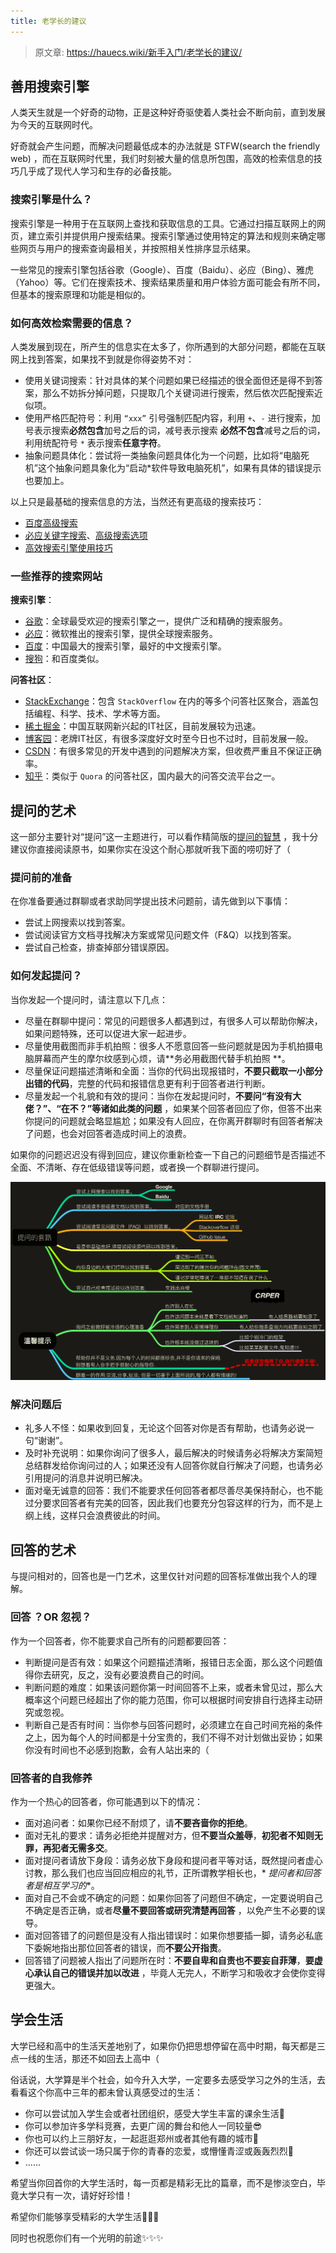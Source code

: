 ```yaml
---
title: 老学长的建议
---
```


> 原文章: <https://hauecs.wiki/新手入门/老学长的建议/>

## 善用搜索引擎

人类天生就是一个好奇的动物，正是这种好奇驱使着人类社会不断向前，直到发展为今天的互联网时代。

好奇就会产生问题，而解决问题最低成本的办法就是 STFW(search the friendly web)
，而在互联网时代里，我们时刻被大量的信息所包围，高效的检索信息的技巧几乎成了现代人学习和生存的必备技能。

### 搜索引擎是什么？

搜索引擎是一种用于在互联网上查找和获取信息的工具。它通过扫描互联网上的网页，建立索引并提供用户搜索结果。搜索引擎通过使用特定的算法和规则来确定哪些网页与用户的搜索查询最相关，并按照相关性排序显示结果。

一些常见的搜索引擎包括谷歌（Google）、百度（Baidu）、必应（Bing）、雅虎（Yahoo）等。它们在搜索技术、搜索结果质量和用户体验方面可能会有所不同，但基本的搜索原理和功能是相似的。

### 如何高效检索需要的信息？

人类发展到现在，所产生的信息实在太多了，你所遇到的大部分问题，都能在互联网上找到答案，如果找不到就是你得姿势不对：

* 使用关键词搜索：针对具体的某个问题如果已经描述的很全面但还是得不到答案，那么不妨拆分掉问题，只提取几个关键词进行搜索，然后依次匹配搜索近似项。
* 使用严格匹配符号：利用 `“xxx”` 引号强制匹配内容，利用 `+`、`-` 进行搜索，加号表示搜索**必然包含**加号之后的词，减号表示搜索
  **必然不包含**减号之后的词，利用统配符号 `*` 表示搜索**任意字符**。
* 抽象问题具体化：尝试将一类抽象问题具体化为一个问题，比如将“电脑死机”这个抽象问题具象化为“启动*软件导致电脑死机”，如果有具体的错误提示也要加上。

以上只是最基础的搜索信息的方法，当然还有更高级的搜索技巧：

* [百度高级搜索](https://baike.baidu.com/item/%E9%AB%98%E7%BA%A7%E6%90%9C%E7%B4%A2/1743887?fr=aladdin)
* [必应关键字搜索](https://help.bing.microsoft.com/#apex/bing/zh-CHS/10001/-1)、[高级搜索选项](https://help.bing.microsoft.com/apex/index/18/zh-CHS/10002)
* [高效搜索引擎使用技巧](https://www.bilibili.com/video/BV1w54y1q7uf/?spm_id_from=333.337.search-card.all.click&vd_source=3c2707cbc6a9ebd48fd79fce2071bbf7#t=201.645433)

### 一些推荐的搜索网站

**搜索引擎**：

* [谷歌](https://www.google.com/)：全球最受欢迎的搜索引擎之一，提供广泛和精确的搜索服务。
* [必应](https://www.bing.com/)：微软推出的搜索引擎，提供全球搜索服务。
* [百度](https://www.baidu.com/)：中国最大的搜索引擎，最好的中文搜索引擎。
* [搜狗](https://www.sogou.com/)：和百度类似。

**问答社区**：

* [StackExchange](https://stackexchange.com/)：包含 `StackOverflow` 在内的等多个问答社区聚合，涵盖包括编程、科学、技术、学术等方面。
* [稀土掘金](https://juejin.cn/)：中国互联网新兴起的IT社区，目前发展较为迅速。
* [博客园](https://www.cnblogs.com/)：老牌IT社区，有很多深度好文时至今日也不过时，目前发展一般。
* [CSDN](https://www.csdn.net/?ydreferer=aHR0cHM6Ly93d3cuZ29vZ2xlLmNvbS8%3D)：有很多常见的开发中遇到的问题解决方案，但收费严重且不保证正确率。
* [知乎](https://www.zhihu.com/)：类似于 `Quora` 的问答社区，国内最大的问答交流平台之一。

## 提问的艺术

这一部分主要针对“提问”这一主题进行，可以看作精简版的[提问的智慧](https://github.com/ryanhanwu/How-To-Ask-Questions-The-Smart-Way/blob/main/README-zh_CN.md)
，我十分建议你直接阅读原书，如果你实在没这个耐心那就听我下面的唠叨好了（

### 提问前的准备

在你准备要通过群聊或者求助同学提出技术问题前，请先做到以下事情：

* 尝试上网搜索以找到答案。
* 尝试阅读官方文档寻找解决方案或常见问题文件（F&Q）以找到答案。
* 尝试自己检查，排查掉部分错误原因。

### 如何发起提问？

当你发起一个提问时，请注意以下几点：

* 尽量在群聊中提问：常见的问题很多人都遇到过，有很多人可以帮助你解决，如果问题特殊，还可以促进大家一起进步。
* 尽量使用截图而非手机拍照：很多人不愿意回答一些问题就是因为手机拍摄电脑屏幕而产生的摩尔纹感到心烦，请**务必用截图代替手机拍照
  **。
* 尽量保证问题描述清晰和全面：当你的代码出现报错时，**不要只截取一小部分出错的代码**，完整的代码和报错信息更有利于回答者进行判断。
* 尽量发起一个礼貌和有效的提问：当你在发起提问时，**不要问“有没有大佬？”、“在不？”等诸如此类的问题**
  ，如果某个回答者回应了你，但答不出来你提问的问题就会略显尴尬；如果没有人回应，在你离开群聊时有回答者解决了问题，也会对回答者造成时间上的浪费。

如果你的问题迟迟没有得到回应，建议你重新检查一下自己的问题细节是否描述不全面、不清晰、存在低级错误等问题，或者换一个群聊进行提问。

![Image title](../../../assets/pictures/FQ.png)

### 解决问题后

* 礼多人不怪：如果收到回复，无论这个回答对你是否有帮助，也请务必说一句“谢谢”。
* 及时补充说明：如果你询问了很多人，最后解决的时候请务必将解决方案简短总结群发给你询问过的人；如果还没有人回答你就自行解决了问题，也请务必引用提问的消息并说明已解决。
* 面对毫无诚意的回答：我们不能要求任何回答者都尽善尽美保持耐心，也不能过分要求回答者有完美的回答，因此我们也要充分包容这样的行为，而不是上纲上线，这样只会浪费彼此的时间。

## 回答的艺术

与提问相对的，回答也是一门艺术，这里仅针对问题的回答标准做出我个人的理解。

### 回答 ？OR 忽视？

作为一个回答者，你不能要求自己所有的问题都要回答：

* 判断提问是否有效：如果这个问题描述清晰，报错日志全面，那么这个问题值得你去研究，反之，没有必要浪费自己的时间。
* 判断问题的难度：如果该问题你第一时间回答不上来，或者未曾见过，那么大概率这个问题已经超出了你的能力范围，你可以根据时间安排自行选择主动研究或忽视。
* 判断自己是否有时间：当你参与回答问题时，必须建立在自己时间充裕的条件之上，因为每个人的时间都是十分宝贵的，我们不得不对计划做出妥协；如果你没有时间也不必感到抱歉，会有人站出来的（

### 回答者的自我修养

作为一个热心的回答者，你可能遇到以下的情况：

* 面对追问者：如果你已经不耐烦了，请**不要吝啬你的拒绝**。
* 面对无礼的要求：请务必拒绝并提醒对方，但**不要当众羞辱**，**初犯者不知则无罪，再犯者无需多交**。
* 面对提问者请放下身段：请务必放下身段和提问者平等对话，既然提问者虚心讨教，那么我们也应当回应相应的礼节，正所谓教学相长也，*
  *提问者和回答者是相互学习的**。
* 面对自己不会或不确定的问题：如果你回答了问题但不确定，一定要说明自己不确定是否正确，或者**尽量不要回答或研究清楚再回答**
  ，以免产生不必要的误导。
* 面对回答错了的问题但是没有人指出错误时：如果你想要插一脚，请务必私底下委婉地指出那位回答者的错误，而**不要公开指责**。
* 回答错了问题被人指出了问题所在时：**不要自卑和自责也不要妄自菲薄**，**要虚心承认自己的错误并加以改进**
  ，毕竟人无完人，不断学习和吸收才会使你变得更强大。

## 学会生活

大学已经和高中的生活天差地别了，如果你仍把思想停留在高中时期，每天都是三点一线的生活，那还不如回去上高中（

俗话说，大学算是半个社会，如今升入大学，一定要多去感受学习之外的生活，去看看这个你高中三年的都未曾认真感受过的生活：

* 你可以尝试加入学生会或者社团组织，感受大学生丰富的课余生活🏓
* 你可以参加许多学科竞赛，去更广阔的舞台和他人一同较量😎
* 你也可以约上三朋好友，一起逛逛郑州或者其他有趣的城市🌄
* 你还可以尝试谈一场只属于你的青春的恋爱，或懵懂青涩或轰轰烈烈💞
* ......

希望当你回首你的大学生活时，每一页都是精彩无比的篇章，而不是惨淡空白，毕竟大学只有一次，请好好珍惜！

希望你们能够享受精彩的大学生活🎉🎉🎉

同时也祝愿你们有一个光明的前途✨✨✨
